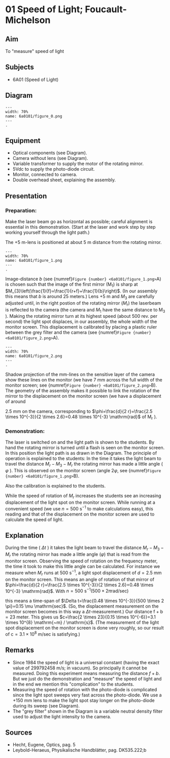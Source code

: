# 01 Speed of Light; Foucault-Michelson 

  
## Aim   
 To "measure" speed of light    
  
## Subjects   
* 6A01 (Speed of Light)   

## Diagram
   
```{figure} figures/figure_0.png  
---  
width: 70%  
name: 6a0101/figure_0.png  
---  
. 
```

## Equipment
 *  Optical components (see Diagram). 
 *  Camera without lens (see Diagram). 
 *  Variable transformer to supply the motor of the rotating mirror. 
 *  5Vdc to supply the photo-diode circuit. 
 *  Monitor, connected to camera. 
 *  Double overhead sheet, explaining the assembly.
    
  
## Presentation   
### Preparation:

Make the laser beam go as horizontal as possible; careful alignment is essential in this demonstration. (Start at the laser and work step by step working yourself through the light path.)

The $+5 \mathrm{~m}$-lens is positioned at about $5 \mathrm{~m}$ distance from the rotating mirror.  

```{figure} figures/figure_1.png  
---  
width: 70%  
name: 6a0101/figure_1.png  
---  
. 
```

Image-distance $b$ (see {numref}`Figure {number} <6a0101/figure_1.png>`A) is chosen such that the image of the first mirror $\left(\mathrm{M}_{1}\right)$ is sharp at $M_{3}\left(\frac{1}{f}=\frac{1}{r+f}+\frac{1}{b}\right)$. (In our assembly this means that $b$ is around 25 meters.) Lens $+5 \mathrm{~m}$ and $M_{3}$ are carefully adjusted until, in the right postion of the rotating mirror $\left(M_{r}\right)$ the laserbeam is reflected to the camera (the camera and $M_{1}$ have the same distance to $\mathrm{M}_{3}$ ). Making the rotating mirror turn at its highest speed (about 500 rev. per second) the light spot displaces, in our assembly, the whole width of the monitor screen. This displacement is calibrated by placing a plastic ruler between the grey filter and the camera (see {numref}`Figure {number} <6a0101/figure_2.png>`A).

```{figure} figures/figure_2.png  
---  
width: 70%  
name: 6a0101/figure_2.png  
---  
. 
```
Shadow projection of the mm-lines on the sensitive layer of the camera show these lines on the monitor (we have $7 \mathrm{~mm}$ across the full width of the monitor screen; see {numref}`Figure {number} <6a0101/figure_2.png>`B). The geometry of the assembly makes it possible to link the rotation of the mirror to the displacement on the monitor screen (we have a displacement of around

$2.5 \mathrm{~mm}$ on the camera, corresponding to $\phi=\frac{d}{2 r}=\frac{2.5 \times 10^{-3}}{2 \times 2.6}=0.48 \times 10^{-3} \mathrm{rad}$ of $\mathrm{M}_{\mathrm{r}}$ ).

### Demonstration:

The laser is switched on and the light path is shown to the students. By hand the rotating mirror is turned until a flash is seen on the monitor screen. In this position the light path is as drawn in the Diagram. The principle of operation is explained to the students: In the time it takes the light beam to travel the distance $M_{r}-M_{3}-M_{r}$ the rotating mirror has made a little angle ( $\varphi$ ). This is observed on the monitor screen (angle $2 \varphi$, see {numref}`Figure {number} <6a0101/figure_1.png>`B).

Also the calibration is explained to the students.

While the speed of rotation of $M_{r}$ increases the students see an increasing displacement of the light spot on the monitor screen. While running at a convenient speed (we use $n=500 \mathrm{~s}^{-1}$ to make calculations easy), this reading and that of the displacement on the monitor screen are used to calculate the speed of light.  
  
## Explanation   
During the time ( $\Delta t$ ) it takes the light beam to travel the distance $M_{r}-M_{3}-M_{r}$ the rotating mirror has made a little angle $(\varphi)$ that is read from the monitor screen. Observing the speed of rotation on the frequency meter, the time it took to make this little angle can be calculated. For instance we measure when $M_{r}$ runs at $500 \mathrm{~s}^{-1}$, a light spot displacement of $d=2.5 \mathrm{~mm}$ on the monitor screen. This means an angle of rotation of that mirror of $\phi=\frac{d}{2 r}=\frac{2.5 \times 10^{-3}}{2 \times 2.6}=0.48 \times 10^{-3} \mathrm{rad}$. With $n=500 \mathrm{~s}^{-1}(500 \times 2 \pi \mathrm{rad} / \mathrm{sec})$

this means a time-span of $\Delta t=\frac{0.48 \times 10^{-3}}{500 \times 2 \pi}=0.15 \mu \mathrm{sec}$. (So, the displacement measurement on the monitor screen becomes in this way a $\Delta t$-measurement.) Our distance $\mathrm{f}+\mathrm{b}=23$ meter. This gives us $c=\frac{2 \times 23}{0.15 \times 10^{-6}}=3.1 \times 10^{8} \mathrm{~m} / \mathrm{s}$. (The measurement of the light spot displacement on the monitor screen is done very roughly, so our result of $\mathrm{c}=3.1 \times 10^{8} \mathrm{~m} / \mathrm{sec}$ is satisfying.)
  
## Remarks
- Since 1984 the speed of light is a universal constant (having the exact value of $299792458 \mathrm{~m} / \mathrm{s}$; in vacuum). So principally it cannot be measured. Doing this experiment means measuring the distance $f+b$. But we just do the demonstration and "measure" the speed of light and in the end we mention this "complication" to the students.
- Measuring the speed of rotation with the photo-diode is complicated since the light spot sweeps very fast across the photo-diode. We use a $+150 \mathrm{~mm}$ lens to make the light spot stay longer on the photo-diode during its sweep (see Diagram).
- The "grey filter" shown in the Diagram is a variable neutral density filter used to adjust the light intensity to the camera.
  
## Sources
 *  Hecht, Eugene, Optics, pag. 5 
 *  Leybold-Heraeus, Physikalische Handblätter, pag. DK535.222;b
  